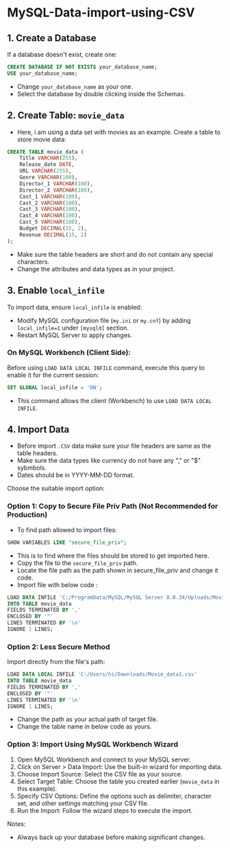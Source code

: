 # MySQL-Data-import-using-CSV
## 1. Create a Database

If a database doesn't exist, create one:

```sql
CREATE DATABASE IF NOT EXISTS your_database_name;
USE your_database_name;
```
- Change ```your_database_name``` as your one.
- Select the database by double clicking inside the Schemas.
## 2. Create Table: `movie_data`
- Here, i am using a data set with movies as an example.
 Create a table to store movie data:

```sql
CREATE TABLE movie_data (
    Title VARCHAR(255),
    Release_date DATE,
    URL VARCHAR(255),
    Genre VARCHAR(100),
    Director_1 VARCHAR(100),
    Director_2 VARCHAR(100),
    Cast_1 VARCHAR(100),
    Cast_2 VARCHAR(100),
    Cast_3 VARCHAR(100),
    Cast_4 VARCHAR(100),
    Cast_5 VARCHAR(100),
    Budget DECIMAL(15, 2),
    Revenue DECIMAL(15, 2)
);
```
- Make sure the table headers are short and do not contain any special characters.
- Change the attributes and data types as in your project.

## 3. Enable `local_infile`

To import data, ensure `local_infile` is enabled:

- Modify MySQL configuration file (`my.ini` or `my.cnf`) by adding `local_infile=1` under `[mysqld]` section.
- Restart MySQL Server to apply changes.

### On MySQL Workbench (Client Side):

Before using `LOAD DATA LOCAL INFILE` command, execute this query to enable it for the current session:

```sql
SET GLOBAL local_infile = 'ON';
```
- This command allows the client (Workbench) to use `LOAD DATA LOCAL INFILE`.
  
## 4. Import Data
- Before import `.CSV` data make sure your file headers are same as the table headers.
- Make sure the data types like currency  do not have any "," or "$" sybmbols.
- Dates should be in  YYYY-MM-DD format.
  
Choose the suitable import option:

### Option 1: Copy to Secure File Priv Path (Not Recommended for Production)

- To find path allowed to import files:

```sql
SHOW VARIABLES LIKE "secure_file_priv"; 
```
- This is to find where the files should be stored to get imported here.
- Copy the file to the `secure_file_priv` path.
- Locate the file path as the path shown in secure_file_priv and change it code.
- Import file with below code :

```sql
LOAD DATA INFILE 'C:/ProgramData/MySQL/MySQL Server 8.0.34/Uploads/Movie_data1.csv'
INTO TABLE movie_data
FIELDS TERMINATED BY ',' 
ENCLOSED BY '"'
LINES TERMINATED BY '\n'
IGNORE 1 LINES;  
```

### Option 2: Less Secure Method

Import directly from the file's path:

```sql
LOAD DATA LOCAL INFILE 'C:/Users/hi/Downloads/Movie_data1.csv'
INTO TABLE movie_data
FIELDS TERMINATED BY ',' 
ENCLOSED BY '"'
LINES TERMINATED BY '\n'
IGNORE 1 LINES;
```
- Change the path as your actual path of target file.
- Change the table name in below code as yours.
  
### Option 3: Import Using MySQL Workbench Wizard

1. Open MySQL Workbench and connect to your MySQL server.
2. Click on Server > Data Import: Use the built-in wizard for importing data.
3. Choose Import Source: Select the CSV file as your source.
4. Select Target Table: Choose the table you created earlier (`movie_data` in this example).
5. Specify CSV Options: Define the options such as delimiter, character set, and other settings matching your CSV file.
6. Run the Import: Follow the wizard steps to execute the import.

Notes:
- Always back up your database before making significant changes.

